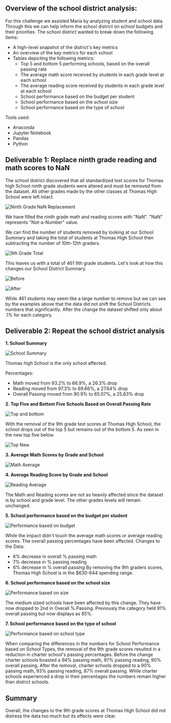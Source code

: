 ## Overview of the school district analysis:

For this challenge we assisted Maria by analyzing student and school data. Through this we can help inform the school district on school budgets and their priorities.
The school district wanted to break down the following items:
* A high-level snapshot of the district's key metrics
* An overview of the key metrics for each school
* Tables depicting the following metrics:
  * Top 5 and bottom 5 performing schools, based on the overall passing rate
  * The average math score received by students in each grade level at each school
  * The average reading score received by students in each grade level at each school
  * School performance based on the budget per student
  * School performance based on the school size
  * School performance based on the type of school

Tools used:
* Anaconda
* Jupyter Notebook 
* Pandas
* Python


## Deliverable 1: Replace ninth grade reading and math scores to NaN
The school district discovered that all standardized test scores for Thomas high School ninth grade students were altered and must be removed from the dataset. All other grades made by the other classes at Thomas High School were left intact.

![Ninth Grade NaN Replacement](Resources/Deliverable1.png)

We have filled the ninth grade math and reading scores with "NaN". "NaN" represents "Not-a-Number" value. 

We can find the number of students removed by looking at our School Summary and taking the total of students at Thomas High School then subtracting the number of 10th-12th graders. 

![9th Grade Total](Resources/9th_grade_total.png)



This leaves us with a total of 461 9th grade students. Let's look at how this changes our School District Summary.

![Before](Resources/Before.png)

![After](Resources/After.png)

While 461 students may seem like a large number to remove but we can see by the examples above that the data did not shift the School Districts numbers that significantly. 
After the change the dataset shifted only about .1% for each category. 

## Deliverable 2: Repeat the school district analysis
**1. School Summary**

![School Summary](Resources/School_Summary.png)

Thomas high School is the only school affected. 

Percentages:
* Math moved from 93.2% to 66.9%, a 26.3% drop
* Reading moved from 97.3% to 69.66%, a 27.64% drop
* Overall Passing moved from 90.9% to 65.07%, a 25.83% drop


**2. Top Five and Bottom Five Schools Based on Overall Passing Rate**

![Top and bottom](Resources/Top_Bottom.png)


With the removal of the 9th grade test scores at Thomas High School, the school drops out of the top 5 but remains out of the bottom 5. As seen in the new top five below. 


![Top New](Resources/Top.png)


**3. Average Math Scores by Grade and School**

![Math Average](Resources/Average_Math.png)

**4. Average Reading Score by Grade and School**

![Reading Average](Resources/Average_Reading.png)

The Math and Reading scores are not as heavily affected since the dataset is by school and grade level. The other grades levels will remain unchanged. 

**5. School performance based on the budget per student**

![Performance based on budget](Resources/school_spending_students.png)

While the impact didn't touch the average math scores or average reading scores. The overall passing percentages have been affected.
Changes to the Data:
* 6% decrease in overall % passing math
* 7% decrease in % passing reading
* 6% decrease in % overall passing 
By removing the 9th graders scores, Thomas High School is in the $630-644 spending range.

**6. School performance based on the school size**

![Performance based on size](Resources/Scores_By_School_Size.png)

The medium sized schools have been affected by this change. They have now dropped to 2nd in Overall % Passing. Previously the category held 91% overall passing but now displays as 85%. 

**7. School performance based on the type of school**

![Performance based on school type](Resources/Scores_By_School_Type.png) 

When comparing the differences in the numbers for School Performance based on School Types, the removal of the 9th grade scores resulted in a reduction in charter school's passing percentages. 
Before the change charter schools boasted a 94% passing math, 97% passing reading, 90% overall passing. After the removal, charter schools dropped to a 90% passing math, 93% passing reading, 87% overall passing. While charter schools experienced a drop in their percentages the numbers remain higher than district schools. 
## Summary
Overall, the changes to the 9th grade scores at Thomas High School did not distress the data too much but its effects were clear. 
